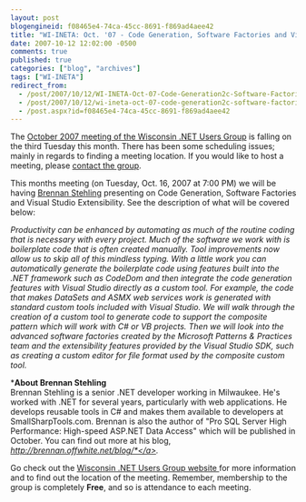 ```yaml
---
layout: post
blogengineid: f08465e4-74ca-45cc-8691-f869ad4aee42
title: "WI-INETA: Oct. '07 - Code Generation, Software Factories and Visual Studio Extensibility"
date: 2007-10-12 12:02:00 -0500
comments: true
published: true
categories: ["blog", "archives"]
tags: ["WI-INETA"]
redirect_from: 
  - /post/2007/10/12/WI-INETA-Oct-07-Code-Generation2c-Software-Factories-and-Visual-Studio-Extensibility
  - /post/2007/10/12/wi-ineta-oct-07-code-generation2c-software-factories-and-visual-studio-extensibility
  - /post.aspx?id=f08465e4-74ca-45cc-8691-f869ad4aee42
---
```

<!-- more -->

The <a href="http://wi-ineta.org/DesktopDefault.aspx?tabid=58">October 2007 meeting of the Wisconsin .NET Users Group</a> is falling on the third Tuesday this month. There has been some scheduling issues; mainly in regards to finding a meeting location. If you would like to host a meeting, please <a href="http://wi-ineta.org/DesktopDefault.aspx?tabid=60">contact the group</a>.

This months meeting (on Tuesday, Oct. 16, 2007 at 7:00 PM) we will be having <a href="http://brennan.offwhite.net">Brennan Stehling</a> presenting on Code Generation, Software Factories and Visual Studio Extensibility. See the description of what will be covered below:

*Productivity can be enhanced by automating as much of the routine coding that is necessary with every project. Much of the software we work with is boilerplate code that is often created manually. Tool improvements now allow us to skip all of this mindless typing. With a little work you can automatically generate the boilerplate code using features built into the .NET framework such as CodeDom and then integrate the code generation features with Visual Studio directly as a custom tool. For example, the code that makes DataSets and ASMX web services work is generated with standard custom tools included with Visual Studio. We will walk through the creation of a custom tool to generate code to support the composite pattern which will work with C# or VB projects. Then we will look into the advanced software factories created by the Microsoft Patterns &amp; Practices team and the extensibility features provided by the Visual Studio SDK, such as creating a custom editor for file format used by the composite custom tool.*

***About Brennan Stehling**<br /> Brennan Stehling is a senior .NET developer working in Milwaukee. He's worked with .NET for several years, particularly with web applications. He develops reusable tools in C# and makes them available to developers at SmallSharpTools.com. Brennan is also the author of "Pro SQL Server High Performance: High-speed ASP.NET Data Access" which will be published in October. You can find out more at his blog, *<a href="http://brennan.offwhite.net/blog/">*http://brennan.offwhite.net/blog/*</a>*.*

Go check out the <a href="http://wi-ineta.org">Wisconsin .NET Users Group website </a>for more information and to find out the location of the meeting. Remember, membership to the group is completely **Free**, and so is attendance to each meeting.
